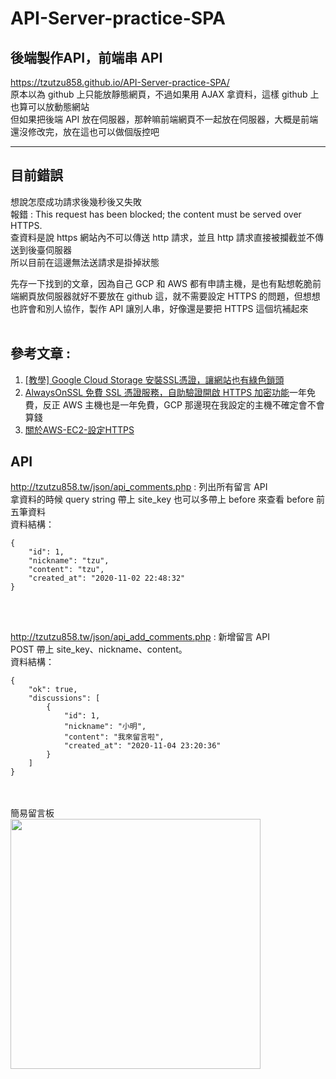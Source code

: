 # API-Server-practice-SPA
## 後端製作API，前端串 API<br>
https://tzutzu858.github.io/API-Server-practice-SPA/<br>
原本以為 github 上只能放靜態網頁，不過如果用 AJAX 拿資料，這樣 github 上也算可以放動態網站<br>
但如果把後端 API 放在伺服器，那幹嘛前端網頁不一起放在伺服器，大概是前端還沒修改完，放在這也可以做個版控吧 <br>
**********
## 目前錯誤
想說怎麼成功請求後幾秒後又失敗<br>
報錯 : This request has been blocked; the content must be served over HTTPS.<br>
查資料是說 https 網站內不可以傳送 http 請求，並且 http 請求直接被攔截並不傳送到後臺伺服器<br>
所以目前在這邊無法送請求是掛掉狀態<br>

先存一下找到的文章，因為自己 GCP 和 AWS 都有申請主機，是也有點想乾脆前端網頁放伺服器就好不要放在 github 這，就不需要設定 HTTPS 的問題，但想想也許會和別人協作，製作 API 讓別人串，好像還是要把 HTTPS 這個坑補起來<br>
<br>
## 參考文章 : 
1. [[教學] Google Cloud Storage 安裝SSL憑證，讓網站也有綠色鎖頭](https://www.minwt.com/website/server/21585.html)<br>
2. [AlwaysOnSSL 免費 SSL 憑證服務，自助驗證開啟 HTTPS 加密功能](https://free.com.tw/alwaysonssl/)一年免費，反正 AWS 主機也是一年免費，GCP 那邊現在我設定的主機不確定會不會算錢<br>
3. [關於AWS-EC2-設定HTTPS](https://medium.com/@justinlee_78563/%E9%97%9C%E6%96%BCaws-ec2-%E8%A8%AD%E5%AE%9Ahttps-17c95bc30d4e)<br>

## API
http://tzutzu858.tw/json/api_comments.php : 列出所有留言 API<br>
拿資料的時候 query string 帶上 site_key 也可以多帶上 before 來查看 before 前五筆資料<br>
資料結構：<br>
```
{
    "id": 1,
    "nickname": "tzu",
    "content": "tzu",
    "created_at": "2020-11-02 22:48:32"
}
```

<br>
<br>

http://tzutzu858.tw/json/api_add_comments.php : 新增留言 API<br>
POST 帶上 site_key、nickname、content。<br>
資料結構：<br>

```
{
    "ok": true,
    "discussions": [
        {
            "id": 1,
            "nickname": "小明",
            "content": "我來留言啦",
            "created_at": "2020-11-04 23:20:36"
        }
    ]
}
```
<br>
<br>
簡易留言板<br>
<img src="https://i.imgur.com/Y6AkVVn.png" width="400" ><br>
